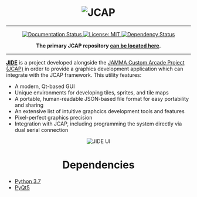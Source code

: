 <h1 align="center"><img src="https://i.imgur.com/TFiChes.png" alt="JCAP" align="center"></h1>

<hr>

<p align="center">
  <a href='https://jide.readthedocs.io/en/latest/?badge=latest'>
  <img src='https://readthedocs.org/projects/jide/badge/?version=latest' alt='Documentation Status'/>
  </a>
  <a href='https://opensource.org/licenses/MIT'>
  <img src='https://img.shields.io/badge/License-MIT-yellow.svg' alt='License: MIT'/>
  </a>
  <a href='https://pyup.io/account/repos/github/cspang1/jide/'>
  <img src='https://pyup.io/repos/github/cspang1/jide/shield.svg?t=1591311319983' alt='Dependency Status'/>
  </a>
</p>

<p align="center"><b>The primary JCAP repository <a href="https://github.com/cspang1/jcap">can be located here</a>.</b></p>

<hr>

<p><b><u>JIDE</u></b> is a project developed alongside the <a href="https://github.com/cspang1/jcap">JAMMA Custom Arcade Project (JCAP)</a> in order to provide a graphics development application which can integrate with the JCAP framework. This utility features:</p>

<ul>
  <li>A modern, Qt-based GUI</li>
  <li>Unique environments for developing tiles, sprites, and tile maps</li>
  <li>A portable, human-readable JSON-based file format for easy portability and sharing</li>
  <li>An extensive list of intuitive graphcics development tools and features</li>
  <li>Pixel-perfect graphics precision</li>
  <li>Integration with JCAP, including programming the system directly via dual serial connection</li>
</ul>

<p align="center"><img src="https://i.imgur.com/mKWI109.png" alt="JIDE UI" align="center"></p>

<h1 align="center">Dependencies</h1>
<ul>
<li><a href="https://www.python.org/downloads/release/python-377/">Python 3.7</a></li>
<li><a href="https://pypi.org/project/PyQt5/">PyQt5</a></li>
</ul>
